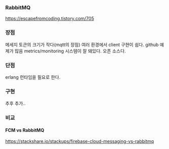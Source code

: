 ### RabbitMQ
https://escapefromcoding.tistory.com/705


### 장점
메세지 토큰의 크기가 작다(mqtt의 장점)
여러 환경에서 client 구현이 쉽다.
github 예제가 많음
metrics/monitoring 시스템이 잘 돼있다.
오픈 소스다.

### 단점
erlang 런타임을 필요로 한다.

### 구현
추후 추가..

### 비교

#### FCM vs RabbitMQ
https://stackshare.io/stackups/firebase-cloud-messaging-vs-rabbitmq